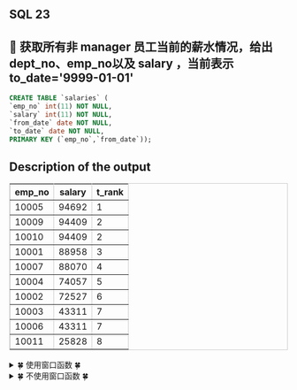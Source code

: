 ## SQL 23
## &#127800; 获取所有非 manager 员工当前的薪水情况，给出 dept_no、emp_no以及 salary ，当前表示 to_date='9999-01-01'

```sql
CREATE TABLE `salaries` (
`emp_no` int(11) NOT NULL,
`salary` int(11) NOT NULL,
`from_date` date NOT NULL,
`to_date` date NOT NULL,
PRIMARY KEY (`emp_no`,`from_date`));

```

## Description of the output
<table cellpadding="2" cellspacing="0" border="1" bordercolor="#cccccc">
<tbody>
<tr>
	<th>emp_no</th>
	<th>salary</th>
	<th>t_rank</th>
</tr>
</tbody>

<tbody>
<tr>
	<td>10005</td>
	<td>94692</td>
	<td>1</td>
</tr>

<tr>
	<td>10009</td>
	<td>94409</td>
	<td>2</td>
</tr>

<tr>
	<td>10010</td>
	<td>94409</td>
	<td>2</td>
</tr>

<tr>
	<td>10001</td>
	<td>88958</td>
	<td>3</td>
</tr>

<tr>
	<td>10007</td>
	<td>88070</td>
	<td>4
</td>
</tr>

<tr>
	<td>10004</td>
	<td>74057</td>
	<td>5</td>
</tr>

<tr>
	<td>10002</td>
	<td>72527</td>
	<td>6</td>
</tr>

<tr>
	<td>10003</td>
	<td>43311</td>
	<td>7</td>
</tr>

<tr>
	<td>10006</td>
	<td>43311</td>
	<td>7</td>
</tr>

<tr>
	<td>10011</td>
	<td>25828</td>
	<td>8</td>
	</tr>
</tbody>
</table>

<details>
<summary>&#127808; 使用窗口函数 &#127808;</summary>

```sql
# 牛客可以通过，但是MySQL通过不了，因为s.salary不是可聚合项

select s.emp_no,
       s.salary,
       dense_rank() over (order by s.salary desc) as t_rank
from salaries s
where s.to_date='9999-01-01'
```



<details>
<summary>&#127808; View The Points &#127808;</summary>

- 考察的是SQL窗口函数（OLAP函数）中用于排序的专用窗口函数用法 
- 三种用于进行排序的专用窗口函数： 
	- RANK() 
		- 在计算排序时，若存在相同位次，会跳过之后的位次。
		- 例如，有3条排在第1位时，排序为：1，1，1，4······
	- DENSE_RANK() 
		- 这就是题目中所用到的函数，在计算排序时，若存在相同位次，不会跳过之后的位次。
		- 例如，有3条排在第1位时，排序为：1，1，1，2······
	- ROW_NUMBER() 
		- 这个函数赋予唯一的连续位次。
		- 例如，有3条排在第1位时，排序为：1，2，3，4······

### 窗口函数用法： 

```sql
	<窗口函数> OVER ( ORDER BY <排序用列清单> ）

	 dense_rank() over (order by salary desc) as t_rank
```
</details>
    
</details>

<details>
<summary>&#127808; 不使用窗口函数 &#127808;</summary>

```sql
# 先构建不含salary的rank表，再将rank表和salaries表内接，然后排序得到结果
  
SELECT a.emp_no, a.salary, b.t_rank
FROM salaries AS a
INNER JOIN
    (SELECT s1.emp_no, COUNT(DISTINCT s2.salary) AS t_rank
    FROM salaries AS s1, salaries AS s2
    WHERE s1.to_date='9999-01-01'  AND s2.to_date='9999-01-01'  AND s1.salary <= s2.salary
    GROUP BY s1.emp_no)
    AS b
ON a.emp_no=b.emp_no  AND a.to_date='9999-01-01'

ORDER BY a.salary DESC, a.emp_no ASC;
```
</details>
